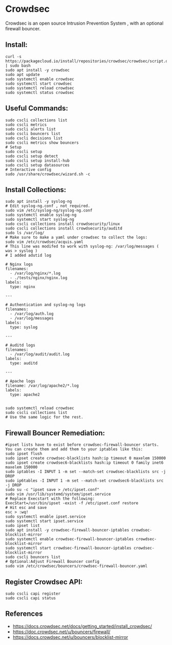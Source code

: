 Crowdsec
=====

Crowdsec is an open source Intrusion Prevention System , with an optional firewall bouncer. 

Install:
-------
```
curl -s https://packagecloud.io/install/repositories/crowdsec/crowdsec/script.deb.sh | sudo bash
sudo apt install -y crowdsec 
sudo apt update
sudo systemctl enable crowdsec
sudo systemctl start crowdsec
sudo systemctl reload crowdsec
sudo systemctl status crowdsec
```

Useful Commands:
---------------
```
sudo cscli collections list
sudo cscli metrics
sudo cscli alerts list
sudo cscli bouncers list
sudo cscli decisions list
sudo cscli metrics show bouncers
# Setup 
sudo cscli setup
sudo cscli setup detect
sudo cscli setup install-hub
sudo cscli setup datasources
# Interactive config
sudo /usr/share/crowdsec/wizard.sh -c
```

Install Collections:
-------------------
```
sudo apt install -y syslog-ng
# Edit syslog-ng.conf , not required. 
sudo vim /etc/syslog-ng/syslog-ng.conf
sudo systemctl enable syslog-ng
sudo systemctl start syslog-ng
sudo cscli collections install crowdsecurity/linux
sudo cscli collections install crowdsecurity/auditd
sudo ls /var/log/
# Make sure to make a yaml under crowdsec to collect the logs:
sudo vim /etc/crowdsec/acquis.yaml
# This line was modifed to work with syslog-ng: /var/log/messages ( was > syslog )
# I added adutid log 

# Nginx logs
filenames:
  - /var/log/nginx/*.log
  - ./tests/nginx/nginx.log
labels:
  type: nginx

---

# Authentication and syslog-ng logs
filenames:
  - /var/log/auth.log
  - /var/log/messages
labels:
  type: syslog

---

# Auditd logs
filenames:
  - /var/log/audit/audit.log
labels:
  type: auditd

---

# Apache logs
filename: /var/log/apache2/*.log
labels:
  type: apache2


sudo systemctl reload crowdsec
sudo cscli collections list
# Use the same logic for the rest. 

```

Firewall Bouncer Remediation:
-----------------------------
```
#ipset lists have to exist before crowdsec-firewall-bouncer starts. You can create them and add them to your iptables like this:
sudo ipset flush
sudo ipset create crowdsec-blacklists hash:ip timeout 0 maxelem 150000
sudo ipset create crowdsec6-blacklists hash:ip timeout 0 family inet6 maxelem 150000
sudo iptables -I INPUT 1 -m set --match-set crowdsec-blacklists src -j DROP
sudo ip6tables -I INPUT 1 -m set --match-set crowdsec6-blacklists src -j DROP
sudo su -c "ipset save > /etc/ipset.conf"
sudo vim /usr/lib/systemd/system/ipset.service
# Replace Execstart with the following:
ExecStart=/usr/bin/ipset -exist -f /etc/ipset.conf restore
# Hit esc and save
esc > :wq!
sudo systemctl enable ipset.service
sudo systemctl start ipset.service
sudo ipset list
sudo apt install -y crowdsec-firewall-bouncer-iptables crowdsec-blocklist-mirror
sudo systemctl enable crowdsec-firewall-bouncer-iptables crowdsec-blocklist-mirror
sudo systemctl start crowdsec-firewall-bouncer-iptables crowdsec-blocklist-mirror
sudo cscli bouncers list
# Optional:Adjust Firewall Bouncer config 
sudo vim /etc/crowdsec/bouncers/crowdsec-firewall-bouncer.yaml
```

Register Crowdsec API:
---------------------
```
sudo cscli capi register
sudo cscli capi status
```

References
----------
* https://docs.crowdsec.net/docs/getting_started/install_crowdsec/
* https://doc.crowdsec.net/u/bouncers/firewall/
* https://docs.crowdsec.net/u/bouncers/blocklist-mirror


